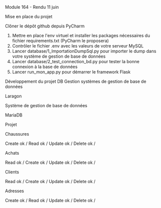 Module 164 - Rendu 11 juin


Mise en place du projet


Clôner le dépôt github depuis PyCharm
1. Mettre en place l'env virtuel et installer les packages nécessaires du fichier requirements.txt (PyCharm le proposera)
2. Contrôler le fichier .env avec les valeurs de votre serveur MySQL
3. Lancer database/1_ImportationDumpSql.py pour importer le dump dans votre système de gestion de base de données
4. Lancer database/2_test_connection_bd.py pour tester la bonne connexion à la base de données
5. Lancer run_mon_app.py pour démarrer le framework Flask

Développement du projet
DB
Gestion systèmes de gestion de base de données

Laragon

Système de gestion de base de données

MariaDB


Projet

Chaussures

Create ok /
Read ok /
Update ok /
Delete ok /

Achats

Read ok /
Create ok /
Update ok /
Delete ok /

Clients

Read ok /
Create ok /
Update ok /
Delete ok /

Adresses 

Create ok /
Read ok /
Update ok /
Delete ok /
